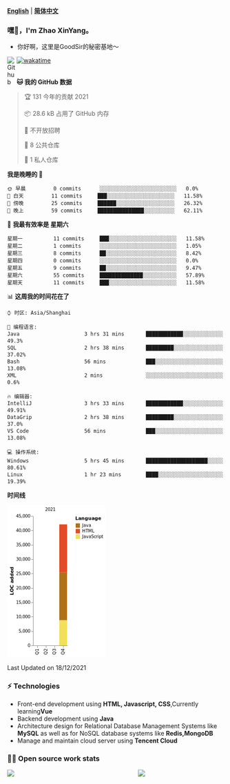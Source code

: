 [**English**](README.md) | [**简体中文**](README.zh_CN.md)
### 嘿👋，I'm Zhao XinYang。

- 你好啊，这里是GoodSir的秘密基地～

[![wakatime](https://wakatime.com/badge/user/04e3f192-51ae-42c4-9648-523f599b5595.svg)](https://wakatime.com/@04e3f192-51ae-42c4-9648-523f599b5595)
<a href="https://github.com/1677883418">
<img align="left" alt="Github" width="22px" src="https://cdn.jsdelivr.net/npm/simple-icons@v3/icons/github.svg" />
</a>
<br/>
<br/>

<!--START_SECTION:waka-->
**🐱 我的 GitHub 数据** 

> 🏆 131 今年的贡献 2021
 > 
> 📦 28.6 kB 占用了 GitHub 内存 
 > 
> 🚫 不开放招聘
 > 
> 📜 8 公共仓库 
 > 
> 🔑 1 私人仓库 
 > 
**我是晚睡的 🦉** 

```text
🌞 早晨         0 commits      ░░░░░░░░░░░░░░░░░░░░░░░░░   0.0% 
🌆 白天         11 commits     ███░░░░░░░░░░░░░░░░░░░░░░   11.58% 
🌃 傍晚         25 commits     ██████░░░░░░░░░░░░░░░░░░░   26.32% 
🌙 晚上         59 commits     ███████████████░░░░░░░░░░   62.11%

```
📅 **我最有效率是 星期六** 

```text
星期一          11 commits     ███░░░░░░░░░░░░░░░░░░░░░░   11.58% 
星期二          1 commits      ░░░░░░░░░░░░░░░░░░░░░░░░░   1.05% 
星期三          8 commits      ██░░░░░░░░░░░░░░░░░░░░░░░   8.42% 
星期四          0 commits      ░░░░░░░░░░░░░░░░░░░░░░░░░   0.0% 
星期五          9 commits      ██░░░░░░░░░░░░░░░░░░░░░░░   9.47% 
星期六          55 commits     ██████████████░░░░░░░░░░░   57.89% 
星期天          11 commits     ███░░░░░░░░░░░░░░░░░░░░░░   11.58%

```


📊 **这周我的时间花在了** 

```text
⌚︎ 时区: Asia/Shanghai

💬 编程语言: 
Java                     3 hrs 31 mins       ████████████░░░░░░░░░░░░░   49.3% 
SQL                      2 hrs 38 mins       █████████░░░░░░░░░░░░░░░░   37.02% 
Bash                     56 mins             ███░░░░░░░░░░░░░░░░░░░░░░   13.08% 
XML                      2 mins              ░░░░░░░░░░░░░░░░░░░░░░░░░   0.6%

🔥 编辑器: 
IntelliJ                 3 hrs 33 mins       ████████████░░░░░░░░░░░░░   49.91% 
DataGrip                 2 hrs 38 mins       █████████░░░░░░░░░░░░░░░░   37.0% 
VS Code                  56 mins             ███░░░░░░░░░░░░░░░░░░░░░░   13.08%

💻 操作系统: 
Windows                  5 hrs 45 mins       ████████████████████░░░░░   80.61% 
Linux                    1 hr 23 mins        ████░░░░░░░░░░░░░░░░░░░░░   19.39%

```

**时间线**

![Chart not found](https://raw.githubusercontent.com/1677883418/1677883418/master/charts/bar_graph.png) 


 Last Updated on 18/12/2021
<!--END_SECTION:waka-->


### ⚡ Technologies
- Front-end development using **HTML, Javascript, CSS**,Currently learning**Vue**
- Backend development using **Java**
- Architecture design for Relational Database Management Systems like **MySQL** as well as for NoSQL database systems like **Redis,MongoDB**
- Manage and maintain cloud server using **Tencent Cloud**

### 👨‍💻 Open source work stats

<img align="left" src="https://github-readme-stats.vercel.app/api?username=1677883418&theme=tokyonight&show_icons=true" />
<img align='right' src='https://octodex.github.com/images/daftpunktocat-thomas.gif' width='200"'>
